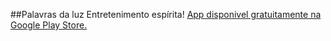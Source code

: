 ##Palavras da luz
Entretenimento espírita! [App disponivel gratuitamente na Google Play Store.](https://play.google.com/store/apps/details?id=br.com.palavrasdaluz)
